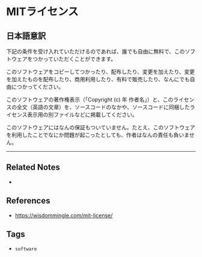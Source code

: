 # MITライセンス
## 日本語意訳
下記の条件を受け入れていただけるのであれば、誰でも自由に無料で、このソフトウェアをつかっていただくことができます。

このソフトウェアをコピーしてつかったり、配布したり、変更を加えたり、変更を加えたものを配布したり、商用利用したり、有料で販売したり、なんにでも自由につかってください。

このソフトウェアの著作権表示（「Copyright (c) 年 作者名」）と、このライセンスの全文（英語の文章）を、ソースコードのなかや、ソースコードに同梱したライセンス表示用の別ファイルなどに掲載してください。

このソフトウェアにはなんの保証もついていません。たとえ、このソフトウェアを利用したことでなにか問題が起こったとしても、作者はなんの責任も負いません。

---
## Related Notes
- 

## References
- https://wisdommingle.com/mit-license/

## Tags
- `software` 